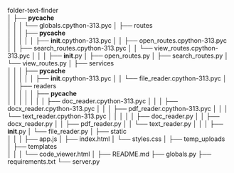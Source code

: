 
folder-text-finder\
│
├── __pycache__\
│   │
│   └── globals.cpython-313.pyc
│
├── routes\
│   │
│   ├── __pycache__\
│   │   │
│   │   ├── __init__.cpython-313.pyc
│   │   ├── open_routes.cpython-313.pyc
│   │   ├── search_routes.cpython-313.pyc
│   │   └── view_routes.cpython-313.pyc
│   │
│   ├── __init__.py
│   ├── open_routes.py
│   ├── search_routes.py
│   └── view_routes.py
│
├── services\
│   │
│   ├── __pycache__\
│   │   │
│   │   ├── __init__.cpython-313.pyc
│   │   └── file_reader.cpython-313.pyc
│   │
│   ├── readers\
│   │   │
│   │   ├── __pycache__\
│   │   │   │
│   │   │   ├── doc_reader.cpython-313.pyc
│   │   │   ├── docx_reader.cpython-313.pyc
│   │   │   ├── pdf_reader.cpython-313.pyc
│   │   │   └── text_reader.cpython-313.pyc
│   │   │
│   │   ├── doc_reader.py
│   │   ├── docx_reader.py
│   │   ├── pdf_reader.py
│   │   └── text_reader.py
│   │
│   ├── __init__.py
│   └── file_reader.py
│
├── static\
│   │
│   ├── app.js
│   ├── index.html
│   └── styles.css
│
├── temp_uploads\
│
├── templates\
│   │
│   └── code_viewer.html
│
├── README.md
├── globals.py
├── requirements.txt
└── server.py

